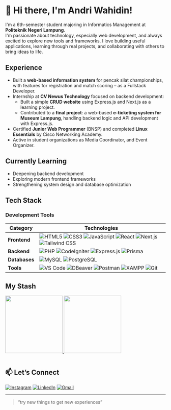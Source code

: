 # 👋 Hi there, I'm Andri Wahidin!

I'm a 6th-semester student majoring in Informatics Management at **Politeknik Negeri Lampung**.  
I'm passionate about technology, especially web development, and always excited to explore new tools and frameworks. I love building useful applications, learning through real projects, and collaborating with others to bring ideas to life.

## Experience

- Built a **web-based information system** for pencak silat championships, with features for registration and match scoring – as a Fullstack Developer.
- Internship at **CV Newus Technology** focused on backend development:
  - Built a simple **CRUD website** using Express.js and Next.js as a learning project.
  - Contributed to a **final project**: a web-based **e-ticketing system for Museum Lampung**, handling backend logic and API development with Express.js.
- Certified **Junior Web Programmer** (BNSP) and completed **Linux Essentials** by Cisco Networking Academy.
- Active in student organizations as Media Coordinator, and Event Organizer.


## Currently Learning

- Deepening backend development
- Exploring modern frontend frameworks
- Strengthening system design and database optimization

## Tech Stack

### Development Tools
| Category       | Technologies                                                                                                                                                                                                 |
|----------------|--------------------------------------------------------------------------------------------------------------------------------------------------------------------------------------------------------------|
| **Frontend**   | ![HTML5](https://img.shields.io/badge/HTML5-E34F26?logo=html5&logoColor=white) ![CSS3](https://img.shields.io/badge/CSS3-1572B6?logo=css3&logoColor=white) ![JavaScript](https://img.shields.io/badge/JavaScript-F7DF1E?logo=javascript&logoColor=black) ![React](https://img.shields.io/badge/React-61DAFB?logo=react&logoColor=black) ![Next.js](https://img.shields.io/badge/Next.js-000000?logo=nextdotjs&logoColor=white) ![Tailwind CSS](https://img.shields.io/badge/Tailwind_CSS-06B6D4?logo=tailwind-css&logoColor=white) |
| **Backend**    | ![PHP](https://img.shields.io/badge/PHP-777BB4?logo=php&logoColor=white) ![CodeIgniter](https://img.shields.io/badge/CodeIgniter-EF4223?logo=codeigniter&logoColor=white) ![Express.js](https://img.shields.io/badge/Express.js-000000?logo=express&logoColor=white) ![Prisma](https://img.shields.io/badge/Prisma-2D3748?logo=prisma&logoColor=white) |
| **Databases**  | ![MySQL](https://img.shields.io/badge/MySQL-4479A1?logo=mysql&logoColor=white) ![PostgreSQL](https://img.shields.io/badge/PostgreSQL-4169E1?logo=postgresql&logoColor=white) |
| **Tools**      | ![VS Code](https://img.shields.io/badge/VS_Code-007ACC?logo=visualstudiocode&logoColor=white) ![DBeaver](https://img.shields.io/badge/DBeaver-372923?logo=dbeaver&logoColor=white) ![Postman](https://img.shields.io/badge/Postman-FF6C37?logo=postman&logoColor=white) ![XAMPP](https://img.shields.io/badge/XAMPP-FB7A24?logo=xampp&logoColor=white) ![Git](https://img.shields.io/badge/Git-F05032?logo=git&logoColor=white) |


## My Stash

<p align="left">
<a href="https://github.com/andriwahidin22">
  <img height="180em" src="https://github-readme-stats-eight-theta.vercel.app/api?username=andriwahidin22&show_icons=true&theme=vision-friendly-dark&include_all_commits=true&count_private=true"/>
  <img height="180em" src="https://github-readme-stats-eight-theta.vercel.app/api/top-langs/?username=andriwahidin22&layout=compact&langs_count=8&theme=vision-friendly-dark"/>
</a>
</p>

  <div>
    <img src="https://komarev.com/ghpvc/?username=andriwahidin22&style=flat-square&color=blue" alt=""/>
  </div>

## 📫 Let’s Connect

[![Instagram](https://img.shields.io/badge/Instagram-%23E4405F.svg?style=for-the-badge&logo=Instagram&logoColor=white)](https://www.instagram.com/andri_wahidin22/)
[![LinkedIn](https://img.shields.io/badge/LinkedIn-%230077B5.svg?style=for-the-badge&logo=linkedin&logoColor=white)](https://www.linkedin.com/in/andri-wahidin-38b259275/)
[![Gmail](https://img.shields.io/badge/Gmail-D14836?style=for-the-badge&logo=gmail&logoColor=white)](mailto:andriblack987@gmail.com)

---

> “try new things to get new experiences”
